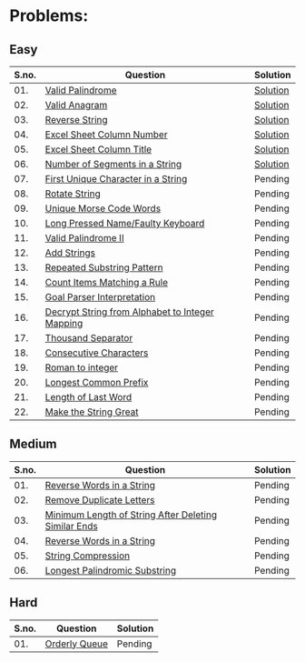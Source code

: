 # Problems:

## Easy
|S.no.|Question|Solution|
|---|------------|------------|
|01.|[Valid Palindrome](https://leetcode.com/problems/valid-palindrome/)|[Solution](palindrome.cpp)|
|02.|[Valid Anagram](https://leetcode.com/problems/valid-anagram/)|[Solution](anagram.cpp)|
|03.|[Reverse String](https://leetcode.com/problems/reverse-string/)|[Solution](reverse_string.cpp)|
|04.|[Excel Sheet Column Number](https://leetcode.com/problems/excel-sheet-column-number/)|[Solution](excel_sheet_col_no.cpp)|
|05.|[Excel Sheet Column Title](https://leetcode.com/problems/excel-sheet-column-title/)|[Solution](excel_sheet_col_title.cpp)|
|06.|[Number of Segments in a String](https://leetcode.com/problems/number-of-segments-in-a-string/)|[Solution](no_of_segments_in_string.cpp)|
|07.|[First Unique Character in a String](https://leetcode.com/problems/first-unique-character-in-a-string/)|Pending|
|08.|[Rotate String](https://leetcode.com/problems/rotate-string/)|Pending|
|09.|[Unique Morse Code Words](https://leetcode.com/problems/unique-morse-code-words/)|Pending|
|10.|[Long Pressed Name/Faulty Keyboard](https://leetcode.com/problems/long-pressed-name/)|Pending|
|11.|[Valid Palindrome II](https://leetcode.com/problems/valid-palindrome-ii/)|Pending|
|12.|[Add Strings](https://leetcode.com/problems/add-strings/)|Pending|
|13.|[Repeated Substring Pattern](https://leetcode.com/problems/repeated-substring-pattern/)|Pending|
|14.|[Count Items Matching a Rule](https://leetcode.com/problems/count-items-matching-a-rule/)|Pending|
|15.|[Goal Parser Interpretation](https://leetcode.com/problems/goal-parser-interpretation/)|Pending|
|16.|[Decrypt String from Alphabet to Integer Mapping](https://leetcode.com/problems/decrypt-string-from-alphabet-to-integer-mapping/)|Pending|
|17.|[Thousand Separator](https://leetcode.com/problems/thousand-separator/)|Pending|
|18.|[Consecutive Characters](https://leetcode.com/problems/consecutive-characters/)|Pending|
|19.|[Roman to integer](https://leetcode.com/problems/roman-to-integer/)|Pending|
|20.|[Longest Common Prefix](https://leetcode.com/problems/longest-common-prefix/)|Pending|
|21.|[Length of Last Word](https://leetcode.com/problems/length-of-last-word/)|Pending|
|22.|[Make the String Great](https://leetcode.com/problems/make-the-string-great/)|Pending|

## Medium
|S.no.|Question|Solution|
|---|------------|------------|
|01.|[Reverse Words in a String](https://leetcode.com/problems/reverse-words-in-a-string/)|Pending|
|02.|[Remove Duplicate Letters](https://leetcode.com/problems/remove-duplicate-letters/)|Pending|
|03.|[Minimum Length of String After Deleting Similar Ends](https://leetcode.com/problems/minimum-length-of-string-after-deleting-similar-ends/)|Pending|
|04.|[Reverse Words in a String](https://leetcode.com/problems/reverse-words-in-a-string/)|Pending|
|05.|[String Compression](https://leetcode.com/problems/string-compression/)|Pending|
|06.|[Longest Palindromic Substring](https://leetcode.com/problems/longest-palindromic-substring/)|Pending|

## Hard
|S.no.|Question|Solution|
|---|------------|------------|
|01.|[Orderly Queue](https://leetcode.com/problems/orderly-queue/)|Pending|

